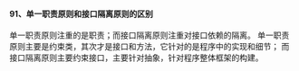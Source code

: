 #### 91、单⼀职责原则和接⼝隔离原则的区别

单⼀职责原则注重的是职责；⽽接⼝隔离原则注重对接⼝依赖的隔离。 
单⼀职责原则主要是约束类，其次才是接⼝和⽅法，它针对的是程序中的实现和细节； 
⽽接⼝隔离原则主要约束接⼝，主要针对抽象，针对程序整体框架的构建。 

#### 